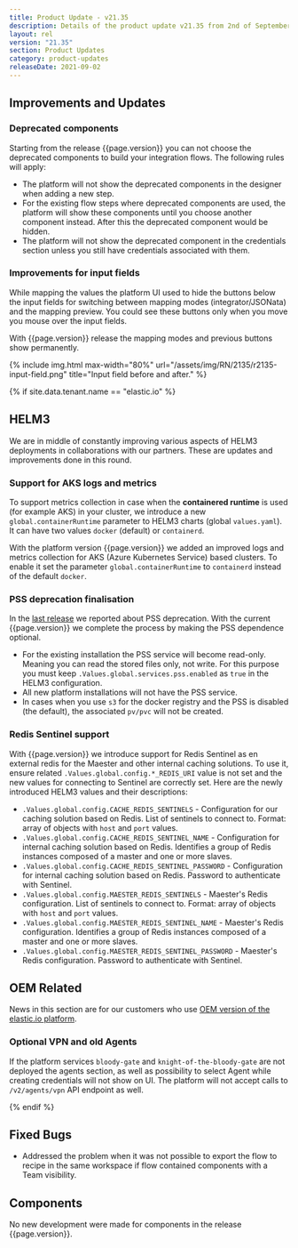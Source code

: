 ```yaml
---
title: Product Update - v21.35
description: Details of the product update v21.35 from 2nd of September 2021.
layout: rel
version: "21.35"
section: Product Updates
category: product-updates
releaseDate: 2021-09-02
---
```


## Improvements and Updates

### Deprecated components

Starting from the release {{page.version}} you can not choose the deprecated
components to build your integration flows. The following rules will apply:

*   The platform will not show the deprecated components in the designer when adding a new step.
*   For the existing flow steps where deprecated components are used, the platform will show these components until you choose another component instead. After this the deprecated component would be hidden.
*   The platform will not show the deprecated component in the credentials section unless you still have credentials associated with them.


### Improvements for input fields

While mapping the values the platform UI used to hide the buttons below the input
fields for switching between mapping modes (integrator/JSONata) and the mapping preview.
You could see these buttons only when you move you mouse over the input fields.

With {{page.version}} release the mapping modes and previous buttons show permanently.

{% include img.html max-width="80%" url="/assets/img/RN/2135/r2135-input-field.png" title="Input field before and after." %}


{% if site.data.tenant.name == "elastic.io" %}

## HELM3

We are in middle of constantly improving various aspects of HELM3 deployments in
collaborations with our partners. These are updates and improvements done in
this round.

### Support for AKS logs and metrics

To support metrics collection in case when the **containered runtime** is used
(for example AKS) in your cluster, we introduce a new `global.containerRuntime`
parameter to HELM3 charts (global `values.yaml`). It can have two values
`docker` (default) or `containerd`.

With the platform version {{page.version}} we added an improved logs and metrics collection
for AKS (Azure Kubernetes Service) based clusters. To enable it set the parameter
`global.containerRuntime` to `containerd` instead of the default `docker`.

### PSS deprecation finalisation

In the [last release](/releases/21.33) we reported about PSS deprecation. With
the current {{page.version}} we complete the process by making the PSS dependence
optional.

*   For the existing installation the PSS service will become read-only. Meaning you can read the stored files only, not write. For this purpose you must keep `.Values.global.services.pss.enabled` as `true` in the HELM3 configuration.
*   All new platform installations will not have the PSS service.
*   In cases when you use `s3` for the docker registry and the PSS is disabled (the default), the associated `pv/pvc` will not be created.


### Redis Sentinel support

With {{page.version}} we introduce support for Redis Sentinel as en external redis
for the Maester and other internal caching solutions. To use it, ensure related `.Values.global.config.*_REDIS_URI`
value is not set and the new values for connecting to Sentinel are correctly set.
Here are the newly introduced HELM3 values and their descriptions:

*   `.Values.global.config.CACHE_REDIS_SENTINELS` - Configuration for our caching solution based on Redis. List of sentinels to connect to. Format: array of objects with `host` and `port` values.
*   `.Values.global.config.CACHE_REDIS_SENTINEL_NAME` - Configuration for internal caching solution based on Redis. Identifies a group of Redis instances composed of a master and one or more slaves.
*   `.Values.global.config.CACHE_REDIS_SENTINEL_PASSWORD` - Configuration for internal caching solution based on Redis. Password to authenticate with Sentinel.
*   `.Values.global.config.MAESTER_REDIS_SENTINELS` - Maester's Redis configuration. List of sentinels to connect to. Format: array of objects with `host` and `port` values.
*   `.Values.global.config.MAESTER_REDIS_SENTINEL_NAME` - Maester's Redis configuration. Identifies a group of Redis instances composed of a master and one or more slaves.
*   `.Values.global.config.MAESTER_REDIS_SENTINEL_PASSWORD` - Maester's Redis configuration. Password to authenticate with Sentinel.


## OEM Related

News in this section are for our customers who use
[OEM version of the elastic.io platform](https://www.elastic.io/saas-embedded-integration/).

### Optional VPN and old Agents

If the platform services `bloody-gate` and `knight-of-the-bloody-gate` are
not deployed the agents section, as well as possibility to select Agent while
creating credentials will not show on UI. The platform will not accept
calls to `/v2/agents/vpn` API endpoint as well.

{% endif %}

## Fixed Bugs

*   Addressed the problem when it was not possible to export the flow to recipe in the same workspace if flow contained components with a Team visibility.

## Components

No new development were made for components in the release {{page.version}}.
